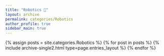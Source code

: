 ```yaml
---
title: "Robotics 🤖"
layout: archive
permalink: categories/Robotics
author_profile: true
sidebar_main: true
---
```


{% assign posts = site.categories.Robotics %}
{% for post in posts %} {% include archive-single2.html type=page.entries_layout %} {% endfor %}
